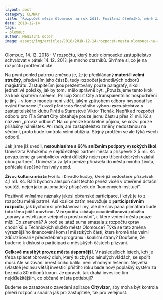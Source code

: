 ```yaml
---
layout: post
category: CLANKY
title: "Rozpočet města Olomouce na rok 2019: Posílení úředníků, méně života ve městě"
date: 2018-12-14
tags: 
- olomouc
author: Mediální odbor
image: assets/img/articles/2018/2018-12-14-rozpocet-mesta-olomouce-na-rok-2019-posileni-uredniku-mene-zivota-ve-meste.jpg  #751x422 pixelu
---
```

Olomouc, 14. 12. 2018 - V rozpočtu, který bude olomoucké zastupitelstvo schvalovat v pátek 14. 12. 2018, je mnoho otazníků. Shrňme si, co je na rozpočtu problematické.

Na první pohled patrnou změnou je, že je předkládaný **materiál velmi stručný**, především jeho část B, tedy rozpočet jednotlivých odborů magistrátu. Zastupitelům jsou prezentovány pouze paragrafy, nikoli jednotlivé položky, jak by tomu mělo správně být. „Považujeme tento krok za krok špatným směrem. Princip Smart City a transparentního hospodaření je jiný – v tomto modelu není vidět, jakým způsobem odbory hospodaří se svými financemi,“ uvedl předseda finančního výboru zastupitelstva a zastupitelského klubu Piráti a Starostové Viktor Tichák. Například rozpočet odboru pro IT a Smart City obsahuje pouze jednu částku přes 21 mil. Kč s názvem „provoz odboru“. Na co peníze konkrétně půjdou, se dozví pouze příslušný náměstek. Ani rada, ani zastupitelstvo změny nedostanou na vědomí, proto bude kontrola velmi obtížná. Stejný problém se ale týká všech odborů.

Jak jsme již uvedli, **nesouhlasíme s 66% snížením podpory vysokých škol**. Univerzita Palackého je nejdůležitější partner města a příspěvek 2,5 mil. Kč považujeme za symbolicky velmi důležitý nejen pro tříbení dobrých vztahů obou partnerů. Univerzita za tyto peníze přinášela do města mnoho života, pořádala úspěšné festivaly apod. 

**Živou kulturu města** tvořilo i Divadlo hudby, které již nedostane příspěvek 4,1 mil. Kč. Rádi bychom alespoň část těchto peněz viděli v otevřené dotační soutěži, nejen jako automatický příspěvek do “kamenných institucí”.

Pozitivně vnímáme náznaky jakési občanské participace, i když je to z rozpočtu méně patrné. Asi koalice zatím neuvažuje o **participativním rozpočtu**, jak bychom si představovali my, ale dle slov pana primátora bude toto téma ještě otevřeno. V rozpočtu existuje desetimilionová položka „opravy a estetizace veřejného prostranství“, o které vedení města pouze mlží. Co znamená? A proč se tatáž suma smazala z rozpočtu oprav chodníků u Technických služeb města Olomouce? Týká se tato změna výraznějšího financování komisí městských částí, které kromě nás velmi zdůrazňovali v předvolebním programu i koaliční strany? Doufáme, že budeme k diskusi o participaci a městských částech přizváni.

**Celkově musí být provoz města úspornější**. V následujících letech, kdy je třeba splácet obrovský dluh, který tu zbyl po minulých vládách, se spořit musí. Ale snižování investičního balíku není vhodným řešením. Největší (vlastně jedinou větší) investicí příštího roku bude nový poplašný systém za bezmála 80 milionů korun. Je opravdu tak drahá investice tím nejdůležitějším, co občané města potřebují?

Budeme se zasazovat o zavedení aplikace **Cityvizor**, aby mohla být kontrola plnění rozpočtu snadná jak pro zastupitele, tak pro veřejnost.